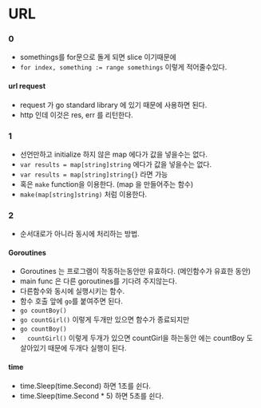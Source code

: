 # URL

### 0

- somethings를 for문으로 돌게 되면 slice 이기때문에
- ` for index, something := range somethings ` 이렇게 적어줄수있다.

#### url request

- request 가 go standard library 에 있기 때문에 사용하면 된다.
- http 인데 이것은 res, err 를 리턴한다.


### 1

- 선언만하고 initialize 하지 않은 map 에다가 값을 넣을수는 없다.
- ` var results = map[string]string ` 에다가 값을 넣을수는 없다.
- ` var results = map[string]string{} ` 라면 가능
- 혹은 `make` function을 이용한다. (map 을 만들어주는 함수)
- `make(map[string]string)` 처럼 이용한다.


### 2

- 순서대로가 아니라 동시에 처리하는 방법.

#### Goroutines

- Goroutines 는 프로그램이 작동하는동안만 유효하다. (메인함수가 유효한 동안)
- main func 은 다른 goroutines를 기다려 주지않는다.
- 다른함수와 동시에 실행시키는 함수.
- 함수 호출 앞에 `go`를 붙여주면 된다.
- `go countBoy()`
- `go countGirl()` 이렇게 두개만 있으면 함수가 종료되지만
- `go countBoy()`
- `  countGirl()` 이렇게 두개가 있으면 countGirl을 하는동안 에는 countBoy 도 살아있기 때문에 두개다 실행이 된다.

#### time

- time.Sleep(time.Second) 하면 1초를 쉰다.
- time.Sleep(time.Second * 5) 하면 5초를 쉰다.